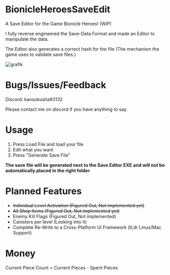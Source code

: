 # BionicleHeroesSaveEdit
A Save Editor for the Game Bionicle Heroes! (WiP)

I fully reverse engineered the Save-Data Format and made an Editor to manipulate the data.

The Editor also generates a correct hash for the file (The mechanism the game uses to validate save files.) 

![grafik](https://user-images.githubusercontent.com/43097509/174861370-fbdeec4f-5a28-44ea-a9e9-3be87a6673ca.png)


# Bugs/Issues/Feedback
Discord: kansokusha#3132

Please contact me on discord if you have anything to say.


# Usage
1) Press Load File and load your file
2) Edit what you want
3) Press "Generate Save File"


**The save file will be generated next to the Save Editor EXE and will not be automatically placed in the right folder** 


# Planned Features
- ~~Individual Level Activation (Figured Out, Not implemented yet)~~
- ~~All Shop Items (Figured Out, Not implemented yet)~~
- Enemy Kill Flags (Figured Out, Not implemented)
- Canisters per level (Looking into it)
- Complete Re-Write to a Cross-Platform UI Framework (tl;dr Linux/Mac Support)


# Money
Current Piece Count = Current Pieces - Spent Pieces
